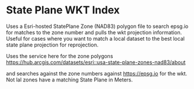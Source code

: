 # State Plane WKT Index
Uses a Esri-hosted StatePlane Zone (NAD83) polygon file to search epsg.io for matches to the zone number and pulls the wkt projection information. Useful for cases where you want to match a local dataset to the best local state plane projection for reprojection.

Uses the service here for the zone polygons 
https://hub.arcgis.com/datasets/esri::usa-state-plane-zones-nad83/about

and searches against the zone numbers against https://epsg.io for the wkt. Not lal zones have a matching State Plane in Meters.
